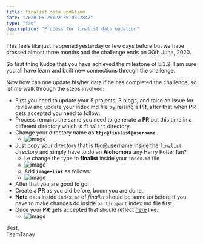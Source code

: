 ```yaml
---
title: finalist data updation
date: "2020-06-25T22:30:03.284Z"
type: "faq"
description: "Process for finalist data updation"
---
```


This feels like just happened yesterday or few days before but we have crossed almost three months and the challenge ends on 30th June, 2020.

So first thing Kudos that you have achieved the milestone of 5.3.2, I am sure you all have learn and built new connections through the challenge.

Now how can one update his/her data if he has completed the challenge, so let me walk through the steps involved:  

- First you need to update your 5 projects, 3 blogs, and raise an issue for review and update your index.md file by raising a **PR**, after that when **PR** gets accepted you need to follow:
- Process remains the same you need to generate a **PR** but this time in a different directory which is `finalist` directory.
- Change your directory name as **`ttjc@finalist@username`** .
  - ![image](https://user-images.githubusercontent.com/33570551/84847263-58be9e80-b06e-11ea-9e96-2fce51b424a7.png)
- Just copy your directory that is ttjc@username inside the `finalist` directory and simply have to do an **Alohomora** any Harry Potter fan? 
  - i.e change the type to **finalist** inside your `index.md` file
  - ![image](https://user-images.githubusercontent.com/33570551/84847716-59a40000-b06f-11ea-84de-793dc102e21e.png)
  - Add **`image-link`** as follows:
  - ![image](https://user-images.githubusercontent.com/33570551/86508376-357d4880-bdfd-11ea-8793-457616e9606f.png)
- After that you are good to go!
- Create a **PR** as you did before, boom you are done.  
- **Note** data inside `index.md` of _finalist_ should be same as before if you have to make changes do inside `participant` index.md file first.
- Once your **PR** gets accepted that should reflect [here](https://2020.teamtanay.jobchallenge.dev/finalist/) like:
  - ![image](https://user-images.githubusercontent.com/33570551/84848730-5a3d9600-b071-11ea-965e-d0c6c7943e69.png)

Best,  
TeamTanay